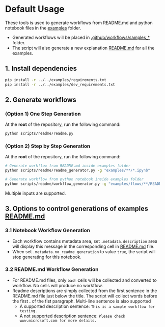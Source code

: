 # Default Usage

These tools is used to generate workflows from README.md and python notebook files in the [examples](../../examples/) folder.
* Generated workflows will be placed in [.github/workflows/samples_*](../../.github/workflows/) folder.
* The script will also generate a new explanation [README.md](../../examples/README.md) for all the examples.

## 1. Install dependencies

```bash
pip install -r ../../examples/requirements.txt
pip install -r ../../examples/dev_requirements.txt
```

## 2. Generate workflows

### (Option 1) One Step Generation

At the **root** of the repository, run the following command:

```bash
python scripts/readme/readme.py
```

### (Option 2) Step by Step Generation

At the **root** of the repository, run the following command:

```bash
# Generate workflow from README.md inside examples folder
python scripts/readme/readme_generator.py -g "examples/**/*.ipynb"

# Generate workflow from python notebook inside examples folder
python scripts/readme/workflow_generator.py -g "examples/flows/**/README.md"
```

Multiple inputs are supported.

## 3. Options to control generations of examples [README.md](../../examples/README.md)

### 3.1 Notebook Workflow Generation

* Each workflow contains metadata area, set `.metadata.description` area will display this message in the corresponding cell in [README.md](../../examples/README.md) file.
* When set `.metadata.no_readme_generation` to value `true`, the script will stop generating for this notebook.

### 3.2 README.md Workflow Generation

* For README.md files, only `bash` cells will be collected and converted to workflow. No cells will produce no workflow.
* Readme descriptions are simply collected from the first sentence in the README.md file just below the title. The script will collect words before the first **.** of the fist paragraph. Multi-line sentence is also supported
  * A supported description sentence: `This is a sample workflow for testing.`
  * A not supported description sentence: `Please check www.microsoft.com for more details.`
